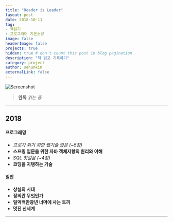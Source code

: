 ```yaml
---
title: "Reader is Leader"
layout: post
date: 2018-10-11
tag:
- 책읽기
- 프로그래머 기본소양
image: false
headerImage: false
projects: true
hidden: true # don't count this post in blog pagination
description: "책 읽고 기록하기"
category: project
author: sehunkim
externalLink: false
---
```


![Screenshot](https://www.azquotes.com/picture-quotes/quote-not-every-reader-is-a-leader-but-every-leader-must-be-a-reader-harry-s-truman-85-91-37.jpg)

>**완독**
*읽는 중*

---

## 2018

#### 프로그래밍
- *프로가 되기 위한 웹기술 입문 (~5장)*
- **스프링 입문을 위한 자바 객체지향의 원리와 이해**
- *SQL 첫걸음 (~4장)*
- **코딩을 지탱하는 기술**

#### 일반
- **상실의 시대**
- **정의란 무엇인가**
- **일억백만광년 너머에 사는 토끼**
- **멋진 신세계**

---
